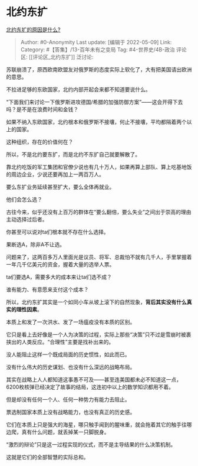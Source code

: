 # 北约东扩
[北约东扩的原因是什么?](https://www.zhihu.com/question/513248958/answer/2476654511)

> Author: #0-Anonymity
> Last update: [编辑于 2022-05-09]
> Link:
> Category: #【答集】/13-百年未有之变局
> Tag: #4-世界史/4B-政治
> 评论区: [[评论区_北约东扩]]
> 泛讨论:

苏联崩溃了，原西欧南欧盟友对俄罗斯的态度实际上软化了，大有把美国请出欧洲的意思。

不拉进足够的东欧国家，北约内部开起会来都不知道要说什么。

“下面我们来讨论一下俄罗斯进攻德国/希腊的加强防御方案”——这会开得下去吗？是不是在浪费时间和金钱？

如果不纳入东欧国家，北约根本和俄罗斯不接壤，何止不接壤，平均都隔着两个以上的国家。

这种组织，存在的价值何在？

所以，不是北约要东扩，而是北约不东扩自己就要解散了。

靠北约吃饭的军工集团和官僚少说也有几十万人，如果再算上部队、算上吃基地饭的周边企业，少说还要再加上一两百万人。

要么东扩业务延续甚至扩大，要么全体再就业。

他们会怎么选？

古往今来，似乎还没有上百万的群体在“要么翻倍，要么失业”之间出于崇高的理由主动选择过后者。

你甚至可以说对ta们根本就不存在什么选择。

果断选A，除非A不让选。

问题来了，这两百多万人里面光是议员、将军、总裁怕不就有几千人，手里掌握着一年几千亿美元的资金，握着大量的选举人票。

ta们要选A，需要多大的成本来让ta们选不成？

谁有能力、有意愿来支付这个成本？

所以，北约东扩其实是一个如同小车从坡上滚下的自然现象，**背后其实没有什么真实的理性因素**。

本质上和发了一次洪水、发了一场瘟疫没有本质的区别。

它只是看上去好像是一个人为决策的过程，实际上那些“决策”只不过是雪崩时被裹挟出的人类反应。“合理性”主要是找补出来的。

没人能阻止这样一个既成局面的历史惯性，如此而已。

没有什么伟大的历史谋划、也没有什么深远的战略布局。

其实在战略上人人都知道这事愚不可及——甚至连美国都未必不知道这一点，6200枚核弹已经决定了故事的结局，这连初中以上的数学知识都用不着。

但是却没有任何一个人、任何一种势力有能力去阻止。

票选制国家本质上没有战略能力，也没有真正的历史感。

它们在本质上只是强大的海星，哪只触手闻到的腥味重，就会拖着其它的触手往哪边爬，真有什么问题，就丢掉某一只脚脱身。

“激烈的辩论”只是这一过程实现的仪式，而不是主导结果的什么决策机制。

这就是它们的全部智慧的实际总和。
